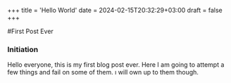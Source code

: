 +++
title = 'Hello World'
date = 2024-02-15T20:32:29+03:00
draft = false
+++


#First Post Ever
### Initiation
Hello everyone, this is my first blog post ever. Here I am going to attempt a few things and fail on some of them. ı will own up to them though.
